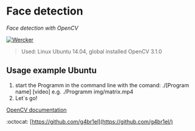 # Face detection
*Face detection with OpenCV*

[![Wercker](https://img.shields.io/wercker/ci/wercker/docs.svg)]()

> Used: Linux Ubuntu 14.04, global installed OpenCV 3.1.0
      

## Usage example Ubuntu
1. start the Programm in the command line with the comand: ./[Program name] [video]
      e.g. ./Programm img/matrix.mp4  
2. Let`s go!

[OpenCV documentation](http://docs.opencv.org/3.1.0/)


:octocat: [https://github.com/g4br1el](https://github.com/g4br1el/)
